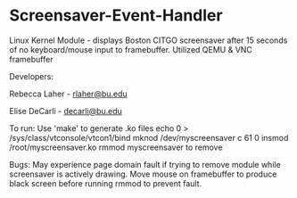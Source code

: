 # Screensaver-Event-Handler
Linux Kernel Module - displays Boston CITGO screensaver after 15 seconds of no keyboard/mouse input to framebuffer.
Utilized QEMU & VNC framebuffer

Developers:

Rebecca Laher - rlaher@bu.edu

Elise DeCarli - decarli@bu.edu

To run:
Use 'make' to generate .ko files
echo 0 > /sys/class/vtconsole/vtcon1/bind
mknod /dev/myscreensaver c 61 0 
insmod /root/myscreensaver.ko
rmmod myscreensaver to remove

Bugs:
May experience page domain fault if trying to remove module while screensaver is actively drawing. Move mouse on framebuffer to produce black screen before running rmmod to prevent fault.
